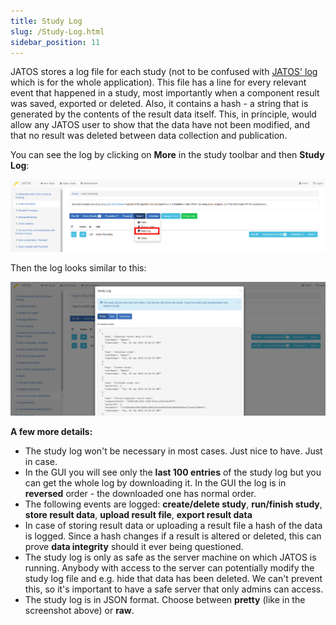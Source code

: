 ```yaml
---
title: Study Log
slug: /Study-Log.html
sidebar_position: 11
---
```


JATOS stores a log file for each study (not to be confused with [JATOS' log](Troubleshooting.html#read-log-file-in-the-browser) which is for the whole application). This file has a line for every relevant event that happened in a study, most importantly when a component result was saved, exported or deleted. Also, it contains a hash - a string that is generated by the contents of the result data itself. This, in principle, would allow any JATOS user to show that the data have not been modified, and that no result was deleted between data collection and publication. 

You can see the log by clicking on **More** in the study toolbar and then **Study Log**:

![Study Log button](/img/study_log_button_371.png)

Then the log looks similar to this:

![Study Log pretty](/img/study_log_pretty_371.png)

**A few more details:**
* The study log won't be necessary in most cases. Just nice to have. Just in case.
* In the GUI you will see only the **last 100 entries** of the study log but you can get the whole log by downloading it. In the GUI the log is in **reversed** order - the downloaded one has normal order.
* The following events are logged: **create/delete study**, **run/finish study**, **store result data**, **upload result file**, **export result data**
* In case of storing result data or uploading a result file a hash of the data is logged. Since a hash changes if a result is altered or deleted, this can prove **data integrity** should it ever being questioned.
* The study log is only as safe as the server machine on which JATOS is running. Anybody with access to the server can potentially modify the study log file and e.g. hide that data has been deleted. We can't prevent this, so it's important to have a safe server that only admins can access.
* The study log is in JSON format. Choose between **pretty** (like in the screenshot above) or **raw**. 
